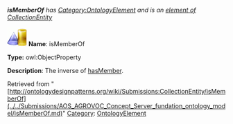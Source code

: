 ___isMemberOf__ has [Category:OntologyElement](../../Category/OntologyElement.md "Category:OntologyElement") and is an [element of](../../Property/ElementOf.md "Property:ElementOf") [CollectionEntity](../../Submissions/CollectionEntity.md "Submissions:CollectionEntity")_


  




[![ObjectProperty](../../images/thumb/c/c3/ObjectProperty.gif/45px-ObjectProperty.gif)](../../Image/ObjectProperty.gif.md "ObjectProperty")
__Name__: isMemberOf 


__Type:__ owl:ObjectProperty 


__Description__: The inverse of  [hasMember](../../Submissions/AOS_AGROVOC_Concept_Server_fundation_ontology_model/hasMember.md "Submissions:CollectionEntity/hasMember"). 





Retrieved from "[http://ontologydesignpatterns.org/wiki/Submissions:CollectionEntity/isMemberOf](../../Submissions/AOS_AGROVOC_Concept_Server_fundation_ontology_model/isMemberOf.md)"
 [Category](http://ontologydesignpatterns.org/wiki/Special:Categories "Special:Categories"): [OntologyElement](../../Category/OntologyElement.md "Category:OntologyElement")